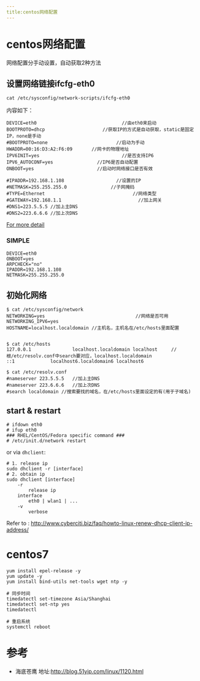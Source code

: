 ```yaml
---
title:centos网络配置
---
```

# centos网络配置
网络配置分手动设置，自动获取2种方法

## 设置网络链接ifcfg-eth0

	cat /etc/sysconfig/network-scripts/ifcfg-eth0

内容如下：

	DEVICE=eth0                               //由eth0来启动
	BOOTPROTO=dhcp                     //获取IP的方式是自动获取，static是固定IP，none是手动
	#BOOTPROTO=none                         //启动为手动
	HWADDR=00:16:D3:A2:F6:09       //网卡的物理地址
	IPV6INIT=yes                              //是否支持IP6
	IPV6_AUTOCONF=yes                //IP6是否自动配置
	ONBOOT=yes                       //启动时网络接口是否有效

	#IPADDR=192.168.1.108                   //设置的IP
	#NETMASK=255.255.255.0                //子网掩码
	#TYPE=Ethernet                                //网络类型
	#GATEWAY=192.168.1.1                            //加上网关
	#DNS1=223.5.5.5	//加上主DNS
	#DNS2=223.6.6.6	//加上次DNS

[For more detail]( https://access.redhat.com/documentation/en-US/Red_Hat_Enterprise_Linux/6/html/Deployment_Guide/s1-networkscripts-interfaces.html)

### SIMPLE

    DEVICE=eth0
    ONBOOT=yes
    ARPCHECK="no"
	IPADDR=192.168.1.108 
	NETMASK=255.255.255.0 

## 初始化网络

	$ cat /etc/sysconfig/network
	NETWORKING=yes                                 //网络是否可用
	NETWORKING_IPV6=yes
	HOSTNAME=localhost.localdomain //主机名，主机名在/etc/hosts里面配置


	$ cat /etc/hosts
	127.0.0.1               localhost.localdomain localhost     //根/etc/resolv.conf中search要对应，localhost.localdomain
	::1             localhost6.localdomain6 localhost6

	$ cat /etc/resolv.conf
	#nameserver 223.5.5.5	//加上主DNS
	#nameserver 223.6.6.6	//加上次DNS
	#search localdomain //搜索要找的域名，在/etc/hosts里面设定的有(用于子域名)

## start & restart

	# ifdown eth0
	# ifup eth0
	### RHEL/CentOS/Fedora specific command ###
	# /etc/init.d/network restart

or via `dhclient`:

	# 1. release ip
	sudo dhclient -r [interface]
	# 2. obtain ip
	sudo dhclient [interface]
		-r
			release ip
		interface
			eth0 | wlan1 | ...
		-v
			verbose

Refer to : http://www.cyberciti.biz/faq/howto-linux-renew-dhcp-client-ip-address/

# centos7

    yum install epel-release -y
    yum update -y
    yum install bind-utils net-tools wget ntp -y

    # 同步时间
    timedatectl set-timezone Asia/Shanghai
    timedatectl set-ntp yes
    timedatectl

    # 重启系统
    systemctl reboot

# 参考
- 海底苍鹰 地址:http://blog.51yip.com/linux/1120.html
